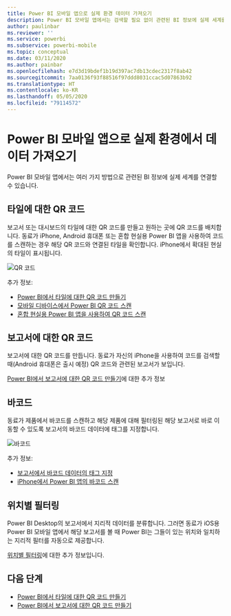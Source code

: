 ```yaml
---
title: Power BI 모바일 앱으로 실제 환경 데이터 가져오기
description: Power BI 모바일 앱에서는 검색할 필요 없이 관련된 BI 정보에 실제 세계를 연결할 수 있습니다.
author: paulinbar
ms.reviewer: ''
ms.service: powerbi
ms.subservice: powerbi-mobile
ms.topic: conceptual
ms.date: 03/11/2020
ms.author: painbar
ms.openlocfilehash: e7d3d19bdef1b19d397ac7db13cdec2317f8ab42
ms.sourcegitcommit: 7aa0136f93f88516f97ddd8031ccac5d07863b92
ms.translationtype: HT
ms.contentlocale: ko-KR
ms.lasthandoff: 05/05/2020
ms.locfileid: "79114572"
---
```

# <a name="get-data-from-the-real-world-with-the-power-bi-mobile-apps"></a>Power BI 모바일 앱으로 실제 환경에서 데이터 가져오기
Power BI 모바일 앱에서는 여러 가지 방법으로 관련된 BI 정보에 실제 세계를 연결할 수 있습니다. 

## <a name="qr-codes-for-tiles"></a>타일에 대한 QR 코드
보고서 또는 대시보드의 타일에 대한 QR 코드를 만들고 원하는 곳에 QR 코드를 배치합니다. 동료가 iPhone, Android 휴대폰 또는 혼합 현실용 Power BI 앱을 사용하여 코드를 스캔하는 경우 해당 QR 코드와 연결된 타일을 확인합니다. iPhone에서 확대된 현실의 타일이 표시됩니다.

![QR 코드](./media/mobile-apps-data-in-real-world-context/power-bi-ios-qr-ar-scanner-small.png)

추가 정보:

* [Power BI에서 타일에 대한 QR 코드 만들기](../../service-create-qr-code-for-tile.md)
* [모바일 디바이스에서 Power BI QR 코드 스캔](mobile-apps-qr-code.md)
* [혼합 현실용 Power BI 앱을 사용하여 QR 코드 스캔](mobile-mixed-reality-app.md#scan-a-report-qr-code-in-holographic-view)

## <a name="qr-codes-for-reports"></a>보고서에 대한 QR 코드
보고서에 대한 QR 코드를 만듭니다.  동료가 자신의 iPhone을 사용하여 코드를 검색할 때(Android 휴대폰은 출시 예정) QR 코드와 관련된 보고서가 보입니다. 

[Power BI에서 보고서에 대한 QR 코드 만들기](../../service-create-qr-code-for-report.md)에 대한 추가 정보

## <a name="barcodes"></a>바코드
동료가 제품에서 바코드를 스캔하고 해당 제품에 대해 필터링된 해당 보고서로 바로 이동할 수 있도록 보고서의 바코드 데이터에 태그를 지정합니다.

![바코드](./media/mobile-apps-data-in-real-world-context/power-bi-barcode-scanner.png)

추가 정보:

* [보고서에서 바코드 데이터의 태그 지정](../../desktop-mobile-barcodes.md)
* [iPhone에서 Power BI 앱의 바코드 스캔](mobile-apps-scan-barcode-iphone.md)

## <a name="filter-by-location"></a>위치별 필터링
Power BI Desktop의 보고서에서 지리적 데이터를 분류합니다. 그러면 동료가 iOS용 Power BI 모바일 앱에서 해당 보고서를 볼 때 Power BI는 그들이 있는 위치와 일치하는 지리적 필터를 자동으로 제공합니다.

[위치별 필터링](mobile-apps-geographic-filtering.md)에 대한 추가 정보입니다.

## <a name="next-steps"></a>다음 단계
* [Power BI에서 타일에 대한 QR 코드 만들기](../../service-create-qr-code-for-tile.md)
* [Power BI에서 보고서에 대한 QR 코드 만들기](../../service-create-qr-code-for-report.md)

